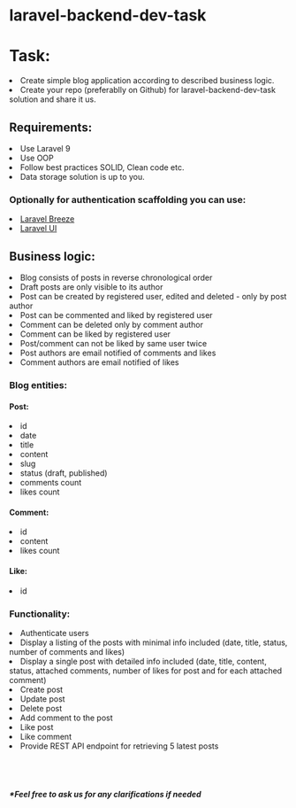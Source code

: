 # laravel-backend-dev-task

<h1>Task:</h1>

<li>Create simple blog application according to described business logic.</li>
<li>Create your repo (preferablly on Github) for laravel-backend-dev-task solution and share it us.</li>

<h2>Requirements:</h2>
<li>Use Laravel 9</li>
<li>Use OOP</li>
<li>Follow best practices SOLID, Clean code etc.</li>
<li>Data storage solution is up to you.</li>

<h3>Optionally for authentication scaffolding you can use:</h3>
<li><a href="https://github.com/laravel/breeze">Laravel Breeze</a></li>
<li><a href="https://github.com/laravel/ui">Laravel UI</a></li>

<h2>Business logic:</h2>

<li>Blog consists of posts in reverse chronological order</li>
<li>Draft posts are only visible to its author</li>
<li>Post can be created by registered user, edited and deleted - only by post author</li>
<li>Post can be commented and liked by registered user</li>
<li>Comment can be deleted only by comment author</li>
<li>Comment can be liked by registered user</li>
<li>Post/comment can not be liked by same user twice</li>
<li>Post authors are email notified of comments and likes</li>
<li>Comment authors are email notified of likes</li>

<h3>Blog entities:</h3>

<h4>Post:</h4>
<li>id</li>
<li>date</li>
<li>title</li>
<li>content</li>
<li>slug</li>
<li>status (draft, published)</li>
<li>comments count</li>
<li>likes count</li>

<h4>Comment:</h4>
<li>id</li>
<li>content</li>
<li>likes count</li>

<h4>Like:</h4>
<li>id</li>

<h3>Functionality:</h3>
<li>Authenticate users</li>
<li>Display a listing of the posts with minimal info included (date, title, status, number of comments and likes)</li>
<li>Display a single post with detailed info included (date, title, content, status, attached comments, number of likes for post and for each attached comment)</li>
<li>Create post</li>
<li>Update post</li>
<li>Delete post</li>
<li>Add comment to the post</li>
<li>Like post</li>
<li>Like comment</li>
<li>Provide REST API endpoint for retrieving 5 latest posts</li>

<br>
<br>
<br>
<h5>*Feel free to ask us for any clarifications if needed</h5>
